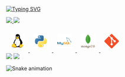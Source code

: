 
[![Typing SVG](https://readme-typing-svg.herokuapp.com?font=roboto&color=%23FFFFFF&size=18&multiline=true&height=100&lines=%5Bnode1%5D+(local)+willian%40127.0.0.1+~+;%24+echo+%22Hello+world!%22;Hello+world!;%24)](https://git.io/typing-svg)

<div>
  <a href="https://github.com/williansoncini"> 
  <img height="150em" src="https://github-readme-stats.vercel.app/api?username=williansoncini&show_icons=true&theme=dark&include_all_commits=true&count_private=true"/>
  <img height="150em" src="https://github-readme-stats.vercel.app/api/top-langs/?username=williansoncini&layout=compact&langs_count=7&theme=dark"/>
</div>

<div class='container-languages'><br>
  <img height=40 width=40 style='margin:10px' src="https://raw.githubusercontent.com/devicons/devicon/master/icons/linux/linux-original.svg">
  <img height=40 width=40 style='margin:10px' src="https://raw.githubusercontent.com/devicons/devicon/master/icons/python/python-original.svg">
  <img height=40 width=40 style='margin:10px' src="https://raw.githubusercontent.com/devicons/devicon/master/icons/mysql/mysql-original-wordmark.svg">
  <img height=40 width=40 style='margin:10px' src="https://raw.githubusercontent.com/devicons/devicon/master/icons/mongodb/mongodb-original-wordmark.svg">
  <img height=40 width=40 style='margin:10px' src="https://raw.githubusercontent.com/devicons/devicon/master/icons/git/git-plain.svg">
</div>

<div class='social-container'>
    <a href="#" target="_blank"><img src="https://img.shields.io/badge/-Instagram-%23E4405F?style=for-the-badge&logo=instagram&logoColor=white" target="_blank"/></a>
    <a href="https://www.linkedin.com/in/willian-soncini-783b18160" target="_blank"><img src="https://img.shields.io/badge/-LinkedIn-%230077B5?style=for-the-badge&logo=linkedin&logoColor=white" target="_blank"></a>
</div>

![Snake animation](https://raw.githubusercontent.com/williansoncini/williansoncini/output/github-contribution-grid-snake.svg)

